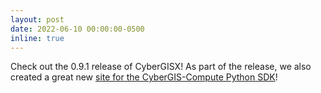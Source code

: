 ```yaml
---
layout: post
date: 2022-06-10 00:00:00-0500
inline: true
---
```


Check out the 0.9.1 release of CyberGISX! As part of the release, we also created a great new [site for the CyberGIS-Compute Python SDK](https://cybergis.github.io/cybergis-compute-python-sdk/)!